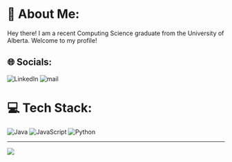 # 💫 About Me:
Hey there! I am a recent Computing Science graduate from the University of Alberta. Welcome to my profile!


## 🌐 Socials:
![LinkedIn](https://img.shields.io/badge/Sooraj_Arakkal-%231DA1F2.svg?style=for-the-badge&logo=LinkedIn&logoColor=white)
![mail](https://img.shields.io/badge/Sooraj_Arakkal-%23D42029.svg?style=for-the-badge&logo=gmail&logoColor=white) 

# 💻 Tech Stack:
 ![Java](https://img.shields.io/badge/java-%23ED8B00.svg?style=for-the-badge&logo=java&logoColor=white)  ![JavaScript](https://img.shields.io/badge/javascript-%23323330.svg?style=for-the-badge&logo=javascript&logoColor=%23F7DF1E) ![Python](https://img.shields.io/badge/python-3670A0?style=for-the-badge&logo=python&logoColor=ffdd54) 

---
[![](https://visitcount.itsvg.in/api?id=sooraj-beep&icon=0&color=6)](https://visitcount.itsvg.in)

<!-- Proudly created with GPRM ( https://gprm.itsvg.in ) -->


